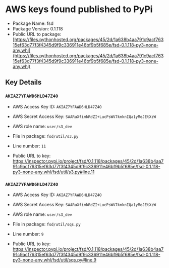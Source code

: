 # AWS keys found published to PyPi

* Package Name: fsd
* Package Version: 0.1.118
* Public URL to package: [https://files.pythonhosted.org/packages/45/2d/1a638b4aa791c9acf76315ef63d77f3f4345d9f9c336911e46bf9b5f685e/fsd-0.1.118-py3-none-any.whl](https://files.pythonhosted.org/packages/45/2d/1a638b4aa791c9acf76315ef63d77f3f4345d9f9c336911e46bf9b5f685e/fsd-0.1.118-py3-none-any.whl)

## Key Details

### `AKIAZ7YFAWD6HLD47Z4O`

* AWS Access Key ID: `AKIAZ7YFAWD6HLD47Z4O`
* AWS Secret Access Key: `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` 
* AWS role name: `user/s3_dev`
* File in package: `fsd/util/s3.py`
* Line number: `11`

* Public URL to key: https://inspector.pypi.io/project/fsd/0.1.118/packages/45/2d/1a638b4aa791c9acf76315ef63d77f3f4345d9f9c336911e46bf9b5f685e/fsd-0.1.118-py3-none-any.whl/fsd/util/s3.py#line.11



### `AKIAZ7YFAWD6HLD47Z4O`

* AWS Access Key ID: `AKIAZ7YFAWD6HLD47Z4O`
* AWS Secret Access Key: `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` 
* AWS role name: `user/s3_dev`
* File in package: `fsd/util/sqs.py`
* Line number: `9`

* Public URL to key: https://inspector.pypi.io/project/fsd/0.1.118/packages/45/2d/1a638b4aa791c9acf76315ef63d77f3f4345d9f9c336911e46bf9b5f685e/fsd-0.1.118-py3-none-any.whl/fsd/util/sqs.py#line.9


